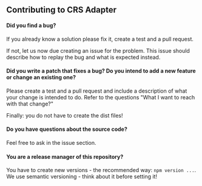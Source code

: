 ## Contributing to CRS Adapter

#### Did you find a bug?

If you already know a solution please fix it, create a test and a pull request. 

If not, let us now due creating an issue for the problem. 
This issue should describe how to replay the bug and what is expected instead.

#### Did you write a patch that fixes a bug? Do you intend to add a new feature or change an existing one?

Please create a test and a pull request and include a description of what your change is intended to do.
Refer to the questions "What I want to reach with that change?"

Finally: you do not have to create the dist files!

#### Do you have questions about the source code?

Feel free to ask in the issue section.

#### You are a release manager of this repository?

You have to create new versions - the recommended way: `npm version ...`.
We use semantic versioning - think about it before setting it!
